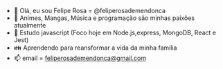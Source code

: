 - 👋 Olá, eu sou Felipe Rosa = @feliperosademendonca
- 👀 Animes, Mangas, Música e programação são minhas paixões atualmente
- 🌱 Estudo javascript (Foco hoje em Node.js,express, MongoDB, React e Jest)
- 👪 Aprendendo para reansformar a vida da minha familia
- 📫 email =  feliperosademendonca@gmail.com
 
